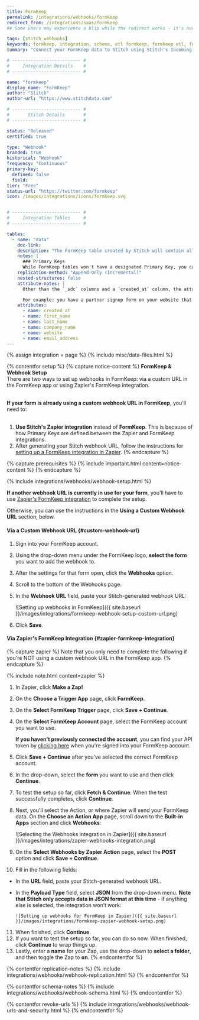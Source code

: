 ```yaml
---
title: FormKeep
permalink: /integrations/webhooks/formkeep
redirect_from: /integrations/saas/formkeep
## Some users may experience a blip while the redirect works - it's normal.

tags: [stitch_webhooks]
keywords: formkeep, integration, schema, etl formkeep, formkeep etl, formkeep schema, stitch webhooks
summary: "Connect your FormKeep data to Stitch using Stitch's Incoming Webhooks integration. In this guide, you'll find setup instructions, info about replication, and the data you can expect to see in your data warehouse." 

# -------------------------- #
#     Integration Details    #
# -------------------------- #

name: "formkeep"
display_name: "FormKeep"
author: "Stitch"
author-url: "https://www.stitchdata.com"

# -------------------------- #
#       Stitch Details       #
# -------------------------- #

status: "Released"
certified: true

type: "Webhook"
branded: true
historical: "Webhook"
frequency: "Continuous"
primary-key:
  defined: false
  field: 
tier: "Free"
status-url: "https://twitter.com/formkeep"
icon: /images/integrations/icons/formkeep.svg


# -------------------------- #
#     Integration Tables     #
# -------------------------- #

tables:
  - name: "data"
    doc-link:  
    description: "The FormKeep table created by Stitch will contain all the fields in your form along with created at information."
    notes: |
      ### Primary Keys
      While FormKeep tables won't have a designated Primary Key, you can use all the columns in the table in conjunction with the `created_at` column to create a composite key that identifies unique records. Some forms will likely only be submitted once (such as for an email list) but others may be used multiple times. A feedback form is a good example of a form that a person may use multiple times.
    replication-method: "Append-Only (Incremental)"
    nested-structures: false
    attribute-notes: |
      Other than the `_sdc` columns and a `created_at` column, the attributes contained in this table will depend on the fields that exist in your FormKeep form.

      For example: you have a partner signup form on your website that asks for a first name, last name, company name, website, and email address. In this case, your table might look like this:
    attributes:
      - name: created_at
      - name: first_name
      - name: last_name
      - name: company_name
      - name: website
      - name: email_address
---
```

{% assign integration = page %}
{% include misc/data-files.html %}

{% contentfor setup %}
{% capture notice-content %}
**FormKeep & Webhook Setup**<br>
There are two ways to set up webhooks in FormKeep: via a custom URL in the FormKeep app or using Zapier's FormKeep integration.<br><br>

**If your form is already using a custom webhook URL in FormKeep**, you'll need to:<br><br>
  1. **Use Stitch's Zapier integration** instead of **FormKeep**. This is because of how Primary Keys are defined between the Zapier and FormKeep integrations.<br>
  2. After generating your Stitch webhook URL, follow the instructions for [setting up a FormKeep integration in Zapier](#zapier-formkeep-integration).
{% endcapture %}

{% capture prerequisites %}
{% include important.html content=notice-content %}
{% endcapture %}

{% include integrations/webhooks/webhook-setup.html %}

**If another webhook URL is currently in use for your form**, you'll have to use [Zapier's FormKeep integration](#zapier-formkeep-integration) to complete the setup.

Otherwise, you can use the instructions in the **Using a Custom Webhook URL** section, below.

#### Via a Custom Webhook URL {#custom-webhook-url}

1. Sign into your FormKeep account.
2. Using the drop-down menu under the FormKeep logo, **select the form** you want to add the webhook to.
3. After the settings for that form open, click the **Webhooks** option.
4. Scroll to the bottom of the Webhooks page.
5. In the **Webhook URL** field, paste your Stitch-generated webhook URL:

    ![Setting up webhooks in FormKeep]({{ site.baseurl }}/images/integrations/formkeep-webhook-setup-custom-url.png)

6. Click **Save**.

#### Via Zapier's FormKeep Integration {#zapier-formkeep-integration}

{% capture zapier %}
Note that you only need to complete the following if you're NOT using a custom webhook URL in the FormKeep app.
{% endcapture %}

{% include note.html content=zapier %}

1. In Zapier, click **Make a Zap!**
2. On the **Choose a Trigger App** page, click **FormKeep**.
3. On the **Select FormKeep Trigger** page, click **Save + Continue**.
4. On the **Select FormKeep Account** page, select the FormKeep account you want to use. 

   **If you haven't previously connected the account**, you can find your API token by [clicking here](https://formkeep.com/account/zapier-token) when you're signed into your FormKeep account.
5. Click **Save + Continue** after you've selected the correct FormKeep account.
6. In the drop-down, select the **form** you want to use and then click **Continue**.
7. To test the setup so far, click **Fetch & Continue**. When the test successfully completes, click **Continue**.
8. Next, you'll select the Action, or where Zapier will send your FormKeep data. On the **Choose an Action App** page, scroll down to the **Built-in Apps** section and click **Webhooks**:

   ![Selecting the Webhooks integration in Zapier]({{ site.baseurl }}/images/integrations/zapier-webhooks-integration.png)

9. On the **Select Webhooks by Zapier Action** page, select the **POST** option and click **Save + Continue**.
10. Fill in the following fields:
  - In the **URL** field, paste your Stitch-generated webhook URL.
  - In the **Payload Type** field, select **JSON** from the drop-down menu. **Note that Stitch only accepts data in JSON format at this time** - if anything else is selected, the integration won’t work:

        ![Setting up webhooks for FormKeep in Zapier]({{ site.baseurl }}/images/integrations/formkeep-zapier-webhook-setup.png)

11. When finished, click **Continue**.
12. If you want to test the setup so far, you can do so now. When finished, click **Continue** to wrap things up.
13. Lastly, enter a **name** for your Zap, use the drop-down to **select a folder**, and then toggle the Zap to **on**.
{% endcontentfor %}



{% contentfor replication-notes %}
{% include integrations/webhooks/webhook-replication.html %}
{% endcontentfor %}



{% contentfor schema-notes %}
{% include integrations/webhooks/webhook-schema.html %}
{% endcontentfor %}



{% contentfor revoke-urls %}
{% include integrations/webhooks/webhook-urls-and-security.html %}
{% endcontentfor %}